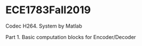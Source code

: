 # ECE1783Fall2019
Codec H264. System by Matlab

Part 1.
Basic computation blocks for Encoder/Decoder

